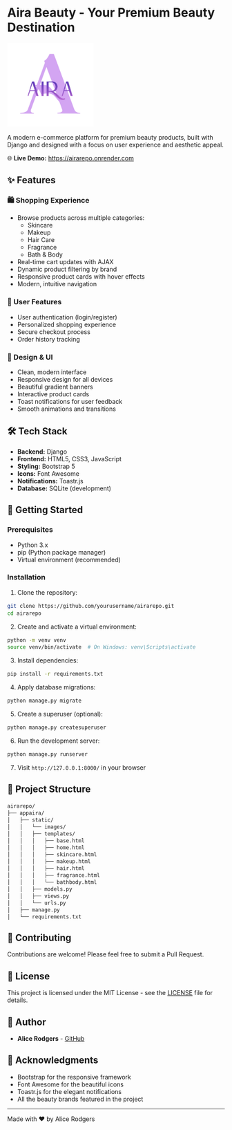 # Aira Beauty - Your Premium Beauty Destination

<img src="appaira/static/images/logo1.png" alt="Aira Beauty Logo" width="200" height="auto">

A modern e-commerce platform for premium beauty products, built with Django and designed with a focus on user experience and aesthetic appeal.

🌐 **Live Demo:** https://airarepo.onrender.com

## ✨ Features

### 🛍️ Shopping Experience
- Browse products across multiple categories:
  - Skincare
  - Makeup
  - Hair Care
  - Fragrance
  - Bath & Body
- Real-time cart updates with AJAX
- Dynamic product filtering by brand
- Responsive product cards with hover effects
- Modern, intuitive navigation

### 👤 User Features
- User authentication (login/register)
- Personalized shopping experience
- Secure checkout process
- Order history tracking

### 💫 Design & UI
- Clean, modern interface
- Responsive design for all devices
- Beautiful gradient banners
- Interactive product cards
- Toast notifications for user feedback
- Smooth animations and transitions

## 🛠️ Tech Stack

- **Backend:** Django
- **Frontend:** HTML5, CSS3, JavaScript
- **Styling:** Bootstrap 5
- **Icons:** Font Awesome
- **Notifications:** Toastr.js
- **Database:** SQLite (development)

## 🚀 Getting Started

### Prerequisites
- Python 3.x
- pip (Python package manager)
- Virtual environment (recommended)

### Installation

1. Clone the repository:
```bash
git clone https://github.com/yourusername/airarepo.git
cd airarepo
```

2. Create and activate a virtual environment:
```bash
python -m venv venv
source venv/bin/activate  # On Windows: venv\Scripts\activate
```

3. Install dependencies:
```bash
pip install -r requirements.txt
```

4. Apply database migrations:
```bash
python manage.py migrate
```

5. Create a superuser (optional):
```bash
python manage.py createsuperuser
```

6. Run the development server:
```bash
python manage.py runserver
```

7. Visit `http://127.0.0.1:8000/` in your browser

## 📁 Project Structure

```
airarepo/
├── appaira/
│   ├── static/
│   │   └── images/
│   │   ├── templates/
│   │   │   ├── base.html
│   │   │   ├── home.html
│   │   │   ├── skincare.html
│   │   │   ├── makeup.html
│   │   │   ├── hair.html
│   │   │   ├── fragrance.html
│   │   │   └── bathbody.html
│   │   ├── models.py
│   │   ├── views.py
│   │   └── urls.py
│   ├── manage.py
│   └── requirements.txt
```

## 🤝 Contributing

Contributions are welcome! Please feel free to submit a Pull Request.

## 📝 License

This project is licensed under the MIT License - see the [LICENSE](LICENSE) file for details.

## 👥 Author

- **Alice Rodgers** - [GitHub](https://github.com/yourusername)

## 🙏 Acknowledgments

- Bootstrap for the responsive framework
- Font Awesome for the beautiful icons
- Toastr.js for the elegant notifications
- All the beauty brands featured in the project

---

Made with ❤️ by Alice Rodgers
